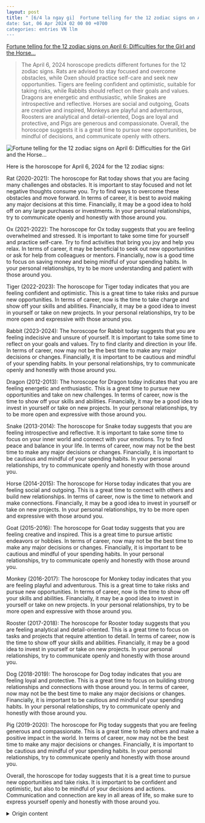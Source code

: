 ```yaml
---
layout: post
title: " [6/4 la ngay gi]  Fortune telling for the 12 zodiac signs on April 6: Difficulties for the Girl and the Horse...
date: Sat, 06 Apr 2024 02 00 00 +0700
categories: entries VN llm
---
```

[ Fortune telling for the 12 zodiac signs on April 6: Difficulties for the Girl and the Horse...](https://vtcnews.vn/tu-vi-vui-12-cung-hoang-dao-ngay-6-4-xu-nu-kho-khan-su-tu-thuan-loi-ar863111.html)

> The April 6, 2024 horoscope predicts different fortunes for the 12 zodiac signs. Rats are advised to stay focused and overcome obstacles, while Oxen should practice self-care and seek new opportunities. Tigers are feeling confident and optimistic, suitable for taking risks, while Rabbits should reflect on their goals and values. Dragons are energetic and enthusiastic, while Snakes are introspective and reflective. Horses are social and outgoing, Goats are creative and inspired, Monkeys are playful and adventurous, Roosters are analytical and detail-oriented, Dogs are loyal and protective, and Pigs are generous and compassionate. Overall, the horoscope suggests it is a great time to pursue new opportunities, be mindful of decisions, and communicate openly with others.

![ Fortune telling for the 12 zodiac signs on April 6: Difficulties for the Girl and the Horse...](http://cdn-i.vtcnews.vn/resize/1IJCJ0lMm0KEGSjETIcBTg2/upload/2024/04/05/10-7-2023---2024-04-05t145142093-15020925.png)

 Here is the horoscope for April 6, 2024 for the 12 zodiac signs:

Rat (2020-2021): The horoscope for Rat today shows that you are facing many challenges and obstacles. It is important to stay focused and not let negative thoughts consume you. Try to find ways to overcome these obstacles and move forward. In terms of career, it is best to avoid making any major decisions at this time. Financially, it may be a good idea to hold off on any large purchases or investments. In your personal relationships, try to communicate openly and honestly with those around you.

Ox (2021-2022): The horoscope for Ox today suggests that you are feeling overwhelmed and stressed. It is important to take some time for yourself and practice self-care. Try to find activities that bring you joy and help you relax. In terms of career, it may be beneficial to seek out new opportunities or ask for help from colleagues or mentors. Financially, now is a good time to focus on saving money and being mindful of your spending habits. In your personal relationships, try to be more understanding and patient with those around you.

Tiger (2022-2023): The horoscope for Tiger today indicates that you are feeling confident and optimistic. This is a great time to take risks and pursue new opportunities. In terms of career, now is the time to take charge and show off your skills and abilities. Financially, it may be a good idea to invest in yourself or take on new projects. In your personal relationships, try to be more open and expressive with those around you.

Rabbit (2023-2024): The horoscope for Rabbit today suggests that you are feeling indecisive and unsure of yourself. It is important to take some time to reflect on your goals and values. Try to find clarity and direction in your life. In terms of career, now may not be the best time to make any major decisions or changes. Financially, it is important to be cautious and mindful of your spending habits. In your personal relationships, try to communicate openly and honestly with those around you.

Dragon (2012-2013): The horoscope for Dragon today indicates that you are feeling energetic and enthusiastic. This is a great time to pursue new opportunities and take on new challenges. In terms of career, now is the time to show off your skills and abilities. Financially, it may be a good idea to invest in yourself or take on new projects. In your personal relationships, try to be more open and expressive with those around you.

Snake (2013-2014): The horoscope for Snake today suggests that you are feeling introspective and reflective. It is important to take some time to focus on your inner world and connect with your emotions. Try to find peace and balance in your life. In terms of career, now may not be the best time to make any major decisions or changes. Financially, it is important to be cautious and mindful of your spending habits. In your personal relationships, try to communicate openly and honestly with those around you.

Horse (2014-2015): The horoscope for Horse today indicates that you are feeling social and outgoing. This is a great time to connect with others and build new relationships. In terms of career, now is the time to network and make connections. Financially, it may be a good idea to invest in yourself or take on new projects. In your personal relationships, try to be more open and expressive with those around you.

Goat (2015-2016): The horoscope for Goat today suggests that you are feeling creative and inspired. This is a great time to pursue artistic endeavors or hobbies. In terms of career, now may not be the best time to make any major decisions or changes. Financially, it is important to be cautious and mindful of your spending habits. In your personal relationships, try to communicate openly and honestly with those around you.

Monkey (2016-2017): The horoscope for Monkey today indicates that you are feeling playful and adventurous. This is a great time to take risks and pursue new opportunities. In terms of career, now is the time to show off your skills and abilities. Financially, it may be a good idea to invest in yourself or take on new projects. In your personal relationships, try to be more open and expressive with those around you.

Rooster (2017-2018): The horoscope for Rooster today suggests that you are feeling analytical and detail-oriented. This is a great time to focus on tasks and projects that require attention to detail. In terms of career, now is the time to show off your skills and abilities. Financially, it may be a good idea to invest in yourself or take on new projects. In your personal relationships, try to communicate openly and honestly with those around you.

Dog (2018-2019): The horoscope for Dog today indicates that you are feeling loyal and protective. This is a great time to focus on building strong relationships and connections with those around you. In terms of career, now may not be the best time to make any major decisions or changes. Financially, it is important to be cautious and mindful of your spending habits. In your personal relationships, try to communicate openly and honestly with those around you.

Pig (2019-2020): The horoscope for Pig today suggests that you are feeling generous and compassionate. This is a great time to help others and make a positive impact in the world. In terms of career, now may not be the best time to make any major decisions or changes. Financially, it is important to be cautious and mindful of your spending habits. In your personal relationships, try to communicate openly and honestly with those around you.

Overall, the horoscope for today suggests that it is a great time to pursue new opportunities and take risks. It is important to be confident and optimistic, but also to be mindful of your decisions and actions. Communication and connection are key in all areas of life, so make sure to express yourself openly and honestly with those around you.

<details>
  <summary>Origin content</summary>
  ---
layout: post
title: " [6/4 la ngay gi] Tử vi vui 12 cung hoàng đạo ngày 6/4: Xử Nữ khó khăn, Sư Tử ..."
date: Sat, 06 Apr 2024 02:00:00 +0700
categories: entries VN
---
[Tử vi vui 12 cung hoàng đạo ngày 6/4: Xử Nữ khó khăn, Sư Tử ...](https://vtcnews.vn/tu-vi-vui-12-cung-hoang-dao-ngay-6-4-xu-nu-kho-khan-su-tu-thuan-loi-ar863111.html)

![Tử vi vui 12 cung hoàng đạo ngày 6/4: Xử Nữ khó khăn, Sư Tử ...](http://cdn-i.vtcnews.vn/resize/1IJCJ0lMm0KEGSjETIcBTg2/upload/2024/04/05/10-7-2023---2024-04-05t145142093-15020925.png)

Xem tử vi của 12 cung hoàng đạo trong ngày 6/4 về sự nghiệp, tài lộc, tình yêu. Hôm nay, Xử Nữ không nên nóng vội hành động, Sư Tử cần có kế hoạch rõ ràng.

Bạch Dương (21/3 – 19/4)

Tử vi hôm nay ngày 6/4/2024 của 12 cung hoàng đạo cho thấy Bạch Dương không mấy thuận lợi, bạn dễ bị ảnh hưởng bởi những yếu tố tiêu cực.

Bạch Dương hãy dành thời gian để xem xét kỹ lưỡng về nguyên nhân cụ thể gây ra các khó khăn hiện tại. Có thể là do áp lực công việc, do các mối quan hệ xã hội hoặc do các yếu tố khác. Việc hiểu rõ nguyên nhân sẽ giúp bạn tìm ra giải pháp hiệu quả hơn.

Sự nghiệp: Bạn cần phải chủ động giải quyết các khó khăn đang tồn tại, nếu hy vọng vào sự giúp đỡ từ người khác thì chỉ gặp thất vọng.

Tài lộc: Vận trình tài lộc không được tốt, Bạch Dương hãy chú ý kiểm soát các khoản chi tiêu của mình.

Tình duyên: Bạn không nên quá ích kỉ, đừng hy vọng đối phương sẽ luôn chiều theo ý bạn.

Sức khỏe: Bạch Dương có nhiều cảm xúc tiêu cực, bạn hãy cố gắng lạc quan hơn.

Kim Ngưu (20/4 – 20/5)

Tử vi hôm nay ngày 6/4/2024 của 12 cung hoàng đạo cho thấy Kim Ngưu cần cẩn thận hơn, bạn không nên mù quáng tin vào lời nói của người khác, bất kể họ khen ngợi hay phê phán cũng không có nhiều giá trị tham khảo.

Kim Ngưu hãy tập trung vào việc phát triển bản thân và hoàn thiện kỹ năng của mình. Khi bạn có niềm tin vào khả năng của mình, ý kiến của người khác sẽ không ảnh hưởng quá nhiều đến bạn.

Sự nghiệp: Bạn cần tập trung hơn trong quá trình làm việc và hãy sắp xếp thời gian một cách hợp lý để đảm bảo hoàn thành mọi nhiệm vụ đúng thời hạn.

Tài lộc: Quá trình cải thiện tình hình tài chính gặp nhiều khó khăn, bạn không nên đặt ra những mục tiêu quá cao.

Tình duyên: Khoảng cách giữa các cặp đôi ngày càng xa, việc đối phương luôn đổ lỗi và than phiền làm cho bạn cảm thấy khó chịu.

Sức khỏe: Sức khỏe không được tốt, Kim Ngưu nên tập trung vào việc nghỉ ngơi.

Song Tử (21/5 – 21/6)

Tử vi hôm nay ngày 6/4/2024 của 12 cung hoàng đạo cho thấy Song Tử có vận trình khá tốt, bạn sẽ phát hiện ra một số thông tin có lợi cho việc phát triển các kế hoạch của mình.

Song Tử hãy luôn mở lòng và sẵn sàng chấp nhận những thay đổi, thách thức mới để trở thành phiên bản tốt nhất của chính mình.

Sự nghiệp: Bạn hãy mạnh dạn nắm bắt mọi cơ hội và tự tin thể hiện khả năng của mình.

Tài lộc: Người thuộc cung này nên giữ vững tâm lý và suy xét thận trọng trước mỗi quyết định tài chính để bảo vệ túi tiền của mình khỏi những rủi ro không đáng có.

Tình duyên: Mối quan hệ tình cảm tích cực phát triển, các cặp đôi có thể trò chuyện với nhau một cách thoải mái hơn.

Sức khỏe: Song Tử có cơ thể khỏe mạnh và tâm trạng vui vẻ.

Tử vi vui 12 cung hoàng đạo ngày 6/4: Xử Nữ khó khăn, Sư Tử thuận lợi

Cự Giải (22/6 – 22/7)

Tử vi hôm nay ngày 6/4/2024 của 12 cung hoàng đạo cho thấy Cự Giải cần tích cực học hỏi, bạn không nên tự đánh giá cao về bản thân.

Cự Giải hãy mở lòng và sẵn lòng tiếp nhận ý kiến phản hồi từ người khác, cũng như học hỏi từ kinh nghiệm của họ. Đôi khi, những góp ý bên ngoài có thể giúp bạn nhìn nhận vấn đề từ một góc độ mới.

Sự nghiệp: Bạn không nên chủ quan mà hãy khiêm tốn và tìm hiểu kỹ trước khi hành động.

Tài lộc: Người thuộc cung Cự Giải nên lập một kế hoạch tài chính chi tiết để có thể tích lũy vốn và đầu tư cho tương lai.

Tình duyên: Các cặp đôi có thể hiểu nhau hơn và nửa kia luôn quan tâm đến cảm nhận của bạn.

Sức khỏe: Sức khỏe ổn định, Cự Giải tràn đầy năng lượng.

Sư Tử (23/7 – 22/8)

Tử vi vui hôm nay ngày 6/4/2024 của 12 cung hoàng đạo cho thấy Sư Tử tốt hơn một chút, bạn cần kiểm soát mong muốn của mình và có kế hoạch hành động rõ ràng.

Bạn hãy tập trung vào việc phát triển bản thân và nâng cao trình độ chuyên môn. Đầu tư vào việc học hỏi và phát triển kỹ năng mới sẽ giúp bạn trở thành phiên bản tốt hơn của chính mình và đạt được mục tiêu dài hạn.

Sự nghiệp: Sư Tử hãy nghiêm túc tuân theo các quy tắc ở nơi làm việc để tránh mắc phải những rắc rối đáng tiếc.

Tài lộc: Bạn nên chú ý đến những dự án mới xung quanh mình, có thể sẽ có cơ hội phát triển phù hợp với bản thân.

Tình duyên: Sư Tử không nên quá cứng nhắc, bạn hãy lắng nghe và tôn trọng quan điểm của nửa kia.

Sức khỏe: Cung hoàng đạo này cần chú ý ngủ đủ giấc và nghỉ ngơi điều độ.

Xử Nữ (23/8 – 22/9)

Tử vi vui hôm nay ngày 6/4/2024 của 12 cung hoàng đạo cho thấy Xử Nữ không nên nóng vội hành động theo các xu hướng hiện tại, thường thì kết quả sẽ không thành công và làm lãng phí thời gian.

Thay vì hành động ngẫu hứng, Xử Nữ hãy xây dựng một kế hoạch hành động cụ thể và tuân thủ nó. Điều này giúp bạn tránh được sự xao nhãng và tập trung vào những gì thực sự quan trọng.

Sự nghiệp: Bạn hãy tập trung vào những gì bạn có thể làm, không cần phải nóng vội chạy theo người khác.

Tài lộc: Cung hoàng đạo này cần giữ bình tĩnh và cân nhắc kỹ trước khi đưa ra quyết định để tránh gây tổn thất cho ngân sách cá nhân.

Tình duyên: Các cặp đôi có cơ hội giải thích những hiểu lầm trước đó, bạn hãy chú ý đến thái độ của mình và cố gắng giữ bình tĩnh khi trò chuyện với đối phương.

Sức khỏe: Tình hình sức khỏe của bạn khá ổn và tâm trạng cũng đang được cải thiện.

Thiên Bình (23/9 – 23/10)

Tử vi hôm nay ngày 6/4/2024 của 12 cung hoàng đạo cho thấy Thiên Bình tốt hơn một chút, bạn sẽ hoàn thành được những việc mình muốn một cách suôn sẻ.

Thiên Bình hãy sử dụng khả năng hòa nhã và hợp tác của mình để tìm kiếm cơ hội hợp tác với người khác. Điều này có thể giúp bạn mở ra những cánh cửa mới và đạt được mục tiêu một cách hiệu quả hơn.

Sự nghiệp: Bạn hãy cố gắng kiên trì thực hiện các kế hoạch của mình và không nên sợ rằng mình sẽ thất bại.

Tài lộc: Vận trình tài lộc chưa có khởi sắc mới, bạn hãy suy nghĩ kỹ về kế hoạch chi tiêu để đảm bảo sự ổn định tài chính trong tương lai.

Tình duyên: Khoảng cách giữa Thiên Bình và nửa kia ngày càng xa, bạn cần chú ý tránh đề cập đến những điều làm đối phương không vui.

Sức khỏe: Sức khỏe ổn định nhưng bạn cũng cần chú ý ăn uống đầy đủ.

Bọ Cạp (24/10 – 21/11)

Tử vi hôm nay ngày 6/4/2024 của 12 cung hoàng đạo cho thấy Bọ Cạp không nên đặt nhiều áp lực cho bản thân, nếu không làm tốt một số việc cũng không có tác động lớn đến sự phát triển của bạn.

Đôi khi, việc không thành công không phải do bạn không nỗ lực đủ, mà có thể do nhiều yếu tố khác nhau. Do đó, Bọ Cạp hãy chấp nhận sự thất bại như một phần của quá trình học hỏi và phát triển.

Sự nghiệp: Trong quá trình làm việc, bạn có thể gặp phải nhiều rắc rối, vì vậy hãy kiên định và mạnh mẽ đối mặt với những thách thức đó.

Tài lộc: Trong đầu tư và phát triển tài chính, Bọ Cạp hãy chú ý duy trì sự cân bằng giữa thu nhập và chi tiêu.

Tình duyên: Người thuộc cung này hãy tích cực chia sẻ với nửa kia để cả hai có thể thấu hiểu nhau hơn.

Sức khỏe: Bọ Cạp nên chú ý nghỉ ngơi đầy đủ, không cần phải ép buộc bản thân làm việc quá nhiều.

Nhân Mã (22/11 – 21/12)

Tử vi vui hôm nay ngày 6/4/2024 của 12 cung hoàng đạo cho thấy Nhân Mã có nhiều vấn đề cần phải giải quyết, bạn cần chú ý sắp xếp thời gian của mình sao cho hợp lý.

Đôi khi, Nhân Mã cần từ chối một số yêu cầu hoặc lời mời để giữ cho lịch trình của mình không quá tải. Hãy nhớ rằng việc từ chối một cách lịch sự là điều cần thiết để bảo vệ thời gian và năng lượng của bạn.

Sự nghiệp: Bạn nên lập kế hoạch rõ ràng cho quá trình làm việc và tránh hành động theo cảm tính.

Tài lộc: Cung hoàng đạo này không nên đưa ra quyết định mạo hiểm, bạn hãy tập trung vào những dự án mà bạn có thể hiểu và kiểm soát được.

Tình duyên: Nhân Mã và nửa kia không còn xảy ra nhiều mâu thuẫn như trước, cả hai đều hài lòng với tình hình hiện tại.

Sức khỏe: Bạn không nên đặt quá nhiều áp lực lên bản thân, vì điều này có thể ảnh hưởng tiêu cực đến sức khỏe và tâm trạng của bạn.

Ma Kết (22/12 – 19/1)

Tử vi hôm nay ngày 6/4/2024 của 12 cung hoàng đạo cho thấy Ma Kết chưa có khởi sắc mới, bạn không biết nên bắt đầu làm gì để cải thiện tình hình hiện tại.

Việc tập trung vào mục tiêu ngắn hạn có thể giúp Ma Kết có động lực và tiến triển dễ dàng hơn. Do đó, bạn hãy xác định một số mục tiêu cụ thể mà bạn có thể đạt được trong thời gian ngắn và tập trung vào việc hoàn thành chúng.

Sự nghiệp: Bạn không nên nóng vội đưa ra quyết định và cần chú ý cẩn thận hơn để tránh mắc phải những sai lầm đáng tiếc.

Tài lộc: Vận trình tài lộc không được tốt, có nhiều vấn đề làm cho bạn cảm thấy mệt mỏi.

Tình duyên: Khoảng cách giữa các cặp đôi ngày càng tăng lên, bạn mong muốn đối phương có thể hỗ trợ và quan tâm đến mình hơn nhưng cách hành động của họ có thể không như bạn mong đợi.

Sức khỏe: Ma Kết sẽ cảm thấy tràn đầy năng lượng và không bị mệt mỏi như trước.

Bảo Bình (20/1 – 18/2)

Tử vi hôm nay ngày 6/4/2024 của 12 cung hoàng đạo cho thấy Bảo Bình tương đối ổn định, bạn không nên lo lắng nhiều mà hãy tự tin hành động.

Bảo Bình hãy luôn tin tưởng vào khả năng của bản thân và kiên trì theo đuổi những ước mơ của mình. Tự tin là chìa khóa để bạn đối mặt với các khó khăn và tiến xa hơn.

Sự nghiệp: Bạn không cần phải vội vàng muốn đạt được thành tựu ngay lập tức, hiện tại là giai đoạn tích lũy, nếu quá vội vàng sẽ không tốt cho kết quả cuối cùng.

Tài lộc: Bảo Bình hãy xem xét đến việc tham gia vào các dự án mới để cải thiện nguồn thu nhập.

Tình duyên: Mối quan hệ tình cảm tích cực phát triển, giữa các cặp đôi không còn xảy ra nhiều mâu thuẫn hay tranh cãi.

Sức khỏe: Bảo Bình hãy cố gắng từ bỏ những thói quen xấu và duy trì lối sống lành mạnh.

Song Ngư (19/2 – 20/3)

Tử vi hôm nay ngày 6/4/2024 của 12 cung hoàng đạo cho thấy Song Ngư có vận trình khá tốt, bạn không nên lo lắng nhiều về những việc chưa xảy ra.

Song Ngư hãy tập trung vào những trải nghiệm và niềm vui hiện tại thay vì lo lắng về tương lai. Đồng thời, bạn cũng nên tận hưởng những khoảnh khắc đẹp và biết ơn những điều tích cực đang xảy ra trong cuộc sống của mình.

Sự nghiệp: Bạn cần tin tưởng vào bản thân và mạnh dạn đối mặt với mọi tình huống khó khăn.

Tài lộc: Song Ngư cần bình tĩnh hơn, bạn không nên tham gia vào những dự án mà mình không hiểu rõ.

Tình duyên: Các cặp đôi hãy thành thật chia sẻ cảm xúc của mình với đối phương để hạn chế xảy ra hiểu lầm.

Sức khỏe: Sức khỏe ổn định, chỉ cần bạn nghỉ ngơi đầy đủ và chú ý chăm sóc bản thân là được.

Trên đây là tử vi ngày 6/4/2024 của 12 cung hoàng đạo, hãy lên cho mình kế hoạch tốt nhất cho ngày mới nhé.

(*) Thông tin chỉ mang tính chất tham khảo, chiêm nghiệm.


</details>
